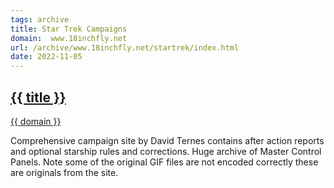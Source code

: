 ```yaml
---
tags: archive
title: Star Trek Campaigns
domain:  www.18inchfly.net
url: /archive/www.18inchfly.net/startrek/index.html
date: 2022-11-05
---
```

## [{{ title }}]({{url}})
[{{ domain }}]({{url}})

Comprehensive campaign site by David Ternes contains after action reports and optional starship rules and corrections. Huge archive of Master Control Panels. Note some of the original GIF files are not encoded correctly these are originals from the site.

